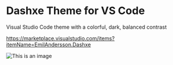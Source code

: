# Dashxe Theme for VS Code
Visual Studio Code theme with a colorful, dark, balanced contrast

https://marketplace.visualstudio.com/items?itemName=EmilAndersson.Dashxe

![This is an image](dashxe.jpg)
